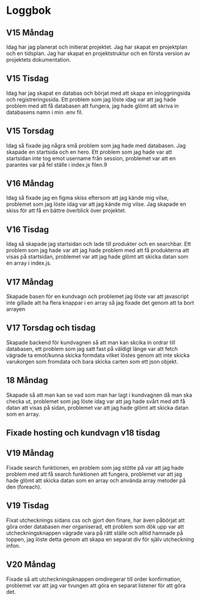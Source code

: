 # Loggbok

## V15 Måndag
Idag har jag planerat och initierat projektet. Jag har skapat en projektplan och en tidsplan. Jag har skapat en projektstruktur och en första version av projektets dokumentation.

## V15 Tisdag
Idag har jag skapat en databas och börjat med att skapa en inloggningsida och registreringssida. Ett problem som jag löste idag var att jag hade problem med att få databasen att fungera, jag hade glömt att skriva in databasens namn i min .env fil.

## V15 Torsdag
Idag så fixade jag några små problem som jag hade med databasen. Jag skapade en startsida och en hero. Ett problem som jag hade var att startsidan inte tog emot username från session, problemet var att en parantes var på fel ställe i index.js filen.9

## V16 Måndag
Idag så fixade jag en figma skiss eftersom att jag kände mig vilse, problemet som jag löste idag var att jag kände mig vilse. Jag skapade en skiss för att få en bättre överblick över projektet.

## V16 Tisdag
Idag så skapade jag startsidan och lade till produkter och en searchbar. Ett problem som jag hade var att jag hade problem med att få produkterna att visas på startsidan, problemet var att jag hade glömt att skicka datan som en array i index.js.

## V17 Måndag
Skapade basen för en kundvagn och problemet jag löste var att javascript inte gillade att ha flera knappar i en array så jag fixade det genom att ta bort arrayen

## V17 Torsdag och tisdag
Skapade backend för kundvagnen så att man kan skcika in ordrar till databasen, ett problem som jag satt fast på väldigt länge var att fetch vägrade ta emot/kunna skicka formdata vilket löstes genom att inte skicka varukorgen som fromdata och bara skicka carten som ett json objekt.

## 18 Måndag
Skapade så att man kan se vad som man har lagt i kundvagnen då man ska checka ut, problemet som jag löste idag var att jag hade svårt med att få datan att visas på sidan, problemet var att jag hade glömt att skicka datan som en array.

## Fixade hosting och kundvagn v18 tisdag

## V19 Måndag
Fixade search funktionen, en problem som jag stötte på var att jag hade problem med att få search funktionen att fungera, problemet var att jag hade glömt att skicka datan som en array och använda array metoder på den (foreach).

## V19 Tisdag
Fixat utchecknings sidans css och gjort den finare, har även påbörjat att göra order databasen mer organiserad, ett problem som dök upp var att utcheckningsknappen vägrade vara på rätt ställe och alltid hamnade på toppen, jag löste detta genom att skapa en separat div för själv utcheckning infon.

## V20 Måndag
Fixade så att utcheckningsknappen omdiregerar till order konfirmation, problemet var att jag var tvungen att göra en separat listener för att göra det.
